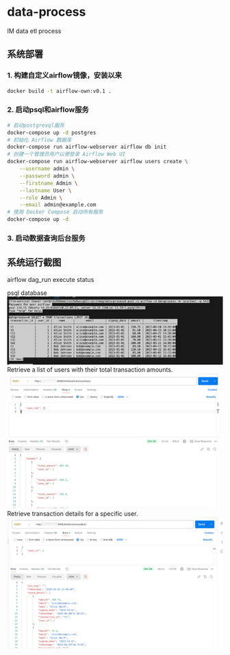 # data-process
IM data etl process

## 系统部署
### 1. 构建自定义airflow镜像，安装以来
```bash
docker build -t airflow-own:v0.1 .
```
### 2. 启动psql和airflow服务
```bash
# 启动postgresql服务
docker-compose up -d postgres
# 初始化 Airflow 数据库
docker-compose run airflow-webserver airflow db init
# 创建一个管理员用户以便登录 Airflow Web UI
docker-compose run airflow-webserver airflow users create \
    --username admin \
    --password admin \
    --firstname Admin \
    --lastname User \
    --role Admin \
    --email admin@example.com
# 使用 Docker Compose 启动所有服务
docker-compose up -d
```

### 3. 启动数据查询后台服务


## 系统运行截图
airflow dag_run execute status

psql database
![alt text](image-2.png)
Retrieve a list of users with their total transaction amounts.
![alt text](image.png)
Retrieve transaction details for a specific user.
![alt text](image-1.png)